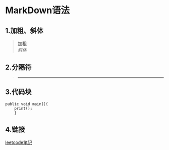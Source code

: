 # MarkDown语法
## 1.加粗、斜体  
> **加粗**  
> *斜体*  
## 2.分隔符
> ***  
## 3.代码块  
	public void main(){
		print();
		}  
## 4.链接  
[leetcode笔记](https://github.com/ecust-hyq/LeetCode-.git)
	
